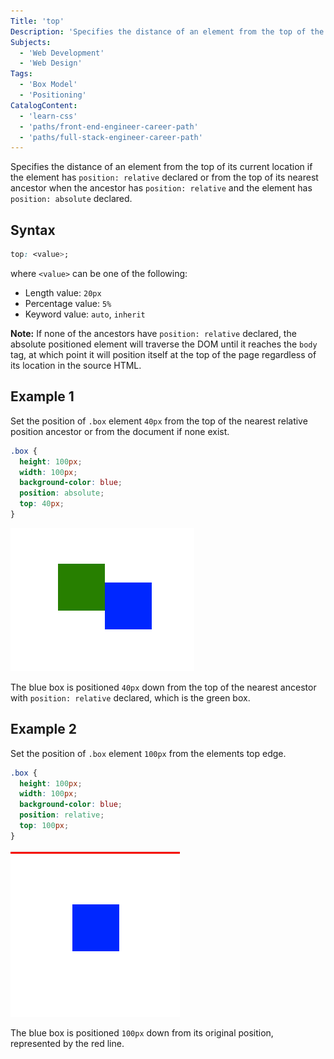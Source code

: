 ```yaml
---
Title: 'top'
Description: 'Specifies the distance of an element from the top of the specified position.'
Subjects:
  - 'Web Development'
  - 'Web Design'
Tags:
  - 'Box Model'
  - 'Positioning'
CatalogContent:
  - 'learn-css'
  - 'paths/front-end-engineer-career-path'
  - 'paths/full-stack-engineer-career-path'
---
```


Specifies the distance of an element from the top of its current location if the element has `position: relative` declared or from the top of its nearest ancestor when the ancestor has `position: relative` and the element has `position: absolute` declared.

## Syntax

```css
top: <value>;
```

where `<value>` can be one of the following:

- Length value: `20px`
- Percentage value: `5%`
- Keyword value: `auto`, `inherit`

**Note:** If none of the ancestors have `position: relative` declared, the absolute positioned element will traverse the DOM until it reaches the `body` tag, at which point it will position itself at the top of the page regardless of its location in the source HTML.

## Example 1

Set the position of `.box` element `40px` from the top of the nearest relative position ancestor or from the document if none exist.

```css
.box {
  height: 100px;
  width: 100px;
  background-color: blue;
  position: absolute;
  top: 40px;
}
```

![CSS Top Attribute Absolute](images/abs_pos_40px.png)

The blue box is positioned `40px` down from the top of the nearest ancestor with `position: relative` declared, which is the green box.

## Example 2

Set the position of `.box` element `100px` from the elements top edge.

```css
.box {
  height: 100px;
  width: 100px;
  background-color: blue;
  position: relative;
  top: 100px;
}
```

![CSS Top Attribute Relative](images/rel_pos_100px.png)

The blue box is positioned `100px` down from its original position, represented by the red line.
